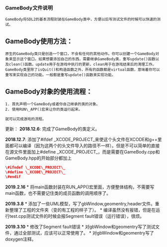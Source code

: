 ### GameBody文件说明
	GameBody将SDL2的基本流程封装在GameBody类中，方便以后写测试文件的时候可以快速的测试。
## GameBody使用方法：
	原生的GameBody类只是创造一个窗口，不会有任何的其他动作。你可以创建一个GameBody对象来显示这个窗口。如果想要添加自己的东西，需要继承GameBody类，重写update()函数以及clean()函数。update用于在游戏中执行的更新，clean用于在游戏结束后的清理工作。
	GameBody类里除了isQuit()和构造函数之外，所有的函数都是virtual函数，意味着你可以重写来实现自己的功能。一般都是重写update()函数来实现功能。
## GameBody对象的使用流程：
	1. 首先声明一个GameBody或者你自己继承的类的对象。
	2. 使用RUN\_APP()宏来让你的类运行起来。

	就可以完成游戏的流程。

更新：
**2018.12.6**:
	完成了GameBody的类定义。

**2018.12.7**:
    添加了#ifdef \_XCODE\_PROJECT_来使这个头文件在XCODE和g++里面都可以编译（因为这两个的头文件导入的路径不一样）。但是不可以简单的直接在源文件里面加上#define \_XCODE\_PROJECT\_，而是需要在GameBody.cpp和GameBody.hpp的开始部分都加上
```c++	
\#ifndef \_XCODE\_PROJECT\_
\#define \_XCODE\_PROJECT\_
\#endif
```

**2019.2.16**
	* 将main函数封装在RUN_APP()宏里面，方便整体结构，不需要写main函数，也不需要记住类的成员函数的调用顺序了。

**2019.3.8**
	* 添加了一些UML模型，写了gbWindow,geomentry,header文件。重新整理了工程的文件夹（变的有工程的样子了）。
	* 编译虽然没有报错，但是在运行test.cpp测试文件的时候会报Segment fault错误（运行错误），很烦。

**2019.3.10**
	* 修改了Segment fault错误
	* 对gbWindow和geomentry写了测试文件，通过全部测试，应该可以正常使用了。
	* 对gbWindow和geomentry写了doxygen注释。
